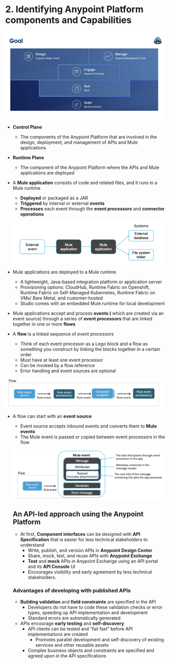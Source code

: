 # 2. Identifying Anypoint Platform components and Capabilities

![Untitled](2%20Identifying%20Anypoint%20Platform%20components%20and%20Cap%20b689c8d17bfa43e6867556f409633008/Untitled.png)

- **Control Plane**
    - The components of the Anypoint Platform that are involved in the design, deployment, and management of APIs and Mule applications.
- **Runtime Plane**
    - The  component of the Anypoint Platform where the APIs and Mule applications are deployed
    
- A **Mule application** consists of code and related files, and it runs in a Mule runtime
    - **Deployed** or packaged as a JAR
    - **Triggered** by internal or external **events**
    - **Processes** each event through the **event processors** and **connector operations**
    
    ![Untitled](2%20Identifying%20Anypoint%20Platform%20components%20and%20Cap%20b689c8d17bfa43e6867556f409633008/Untitled%201.png)
    
- Mule applications are deployed to a Mule runtime
    - A lightweight, Java-based integration platform or application server
    - Provisioning options: CloudHub, Runtime Fabric on Openshift, Runtime Fabric on Self-Managed Kubernetes, Runtime Fabric on VMs/ Bare Metal, and customer-hosted
    - Studio comes with an embedded Mule runtime for local development
    
- Mule applications accept and process **events (** which are created via an event source) through a series of **event processors** that are linked together in one or more **********flows**********
- A **********flow********** is a linked sequence of event processors
    - Think of each event processor as a Lego block and a flow as something you construct by linking the blocks together in a certain order
    - Must have at least one event processor
    - Can be invoked by a flow reference
    - Error handling and event sources are optional

![Untitled](2%20Identifying%20Anypoint%20Platform%20components%20and%20Cap%20b689c8d17bfa43e6867556f409633008/Untitled%202.png)

- A flow can start with an ************************event source************************
    - Event source accepts inbound events and converts them to **********************Mule events**********************
    - The Mule event is passed or copied between event processors in the flow
    
    ![Untitled](2%20Identifying%20Anypoint%20Platform%20components%20and%20Cap%20b689c8d17bfa43e6867556f409633008/Untitled%203.png)
    
    ## An API-led approach using the Anypoint Platform
    
    - At first, **Component interfaces** can be designed with **API Specification** that is easier for less technical stakeholders to understand
        - Write, publish, and version APIs in **Anypoint Design Center**
        - Share, mock, test, and reuse APIs with **Anypoint Exchange**
        - **********Test********** and ******mock******  APIs in Anypoint Exchange using an API portal and its ************************API Console************************ UI
        - Encourages visibility and early agreement by less technical stakeholders.
    
    ### Advantages of developing with published APIs
    
    - ********Building validation********  and ************************************field constraints************************************  are specified in the API
        - Developers do not have to code these validation checks or error types, speeding up API implementation and development
        - Standard errors are automatically generated
    - APIs encourage ****************************early testing****************************  and  ******************************self-discovery******************************
        - API clients can be tested and “fail fast” before API implementations are created
            - Promotes parallel development and self-discovery of existing services and other reusable assets
        - Complex business objects and constraints are specified and agreed upon in the API specifications